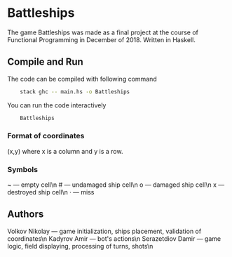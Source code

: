 # Battleships
The game Battleships was made as a final project at the course of Functional Programming in December of 2018. Written in Haskell.

## Compile and Run
The code can be compiled with following command
```bash
    stack ghc -- main.hs -o Battleships
```
You can run the code interactively
```bash
    Battleships
```

### Format of coordinates
(x,y) where x is a column and y is a row.

### Symbols
~ — empty cell\\n
\# — undamaged ship cell\\n
o — damaged ship cell\\n
x — destroyed ship cell\\n
· — miss

## Authors
Volkov Nikolay      —   game initialization, ships placement, validation of coordinates\\n
Kadyrov Amir        —   bot's actions\\n
Serazetdiov Damir   —   game logic, field displaying, processing of turns, shots\\n
